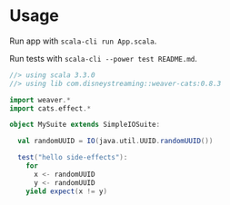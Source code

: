 # Usage

Run app with `scala-cli run App.scala`.

Run tests with `scala-cli --power test README.md`.

```scala
//> using scala 3.3.0
//> using lib com.disneystreaming::weaver-cats:0.8.3
```

```scala test
import weaver.*
import cats.effect.*

object MySuite extends SimpleIOSuite:

  val randomUUID = IO(java.util.UUID.randomUUID())

  test("hello side-effects"):
    for
      x <- randomUUID
      y <- randomUUID
    yield expect(x != y)
```